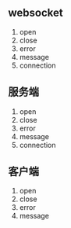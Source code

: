 ## websocket
1. open
2. close
3. error
4. message
5. connection

## 服务端
1. open
2. close
3. error
4. message
5. connection

## 客户端
1. open
2. close
3. error
4. message

